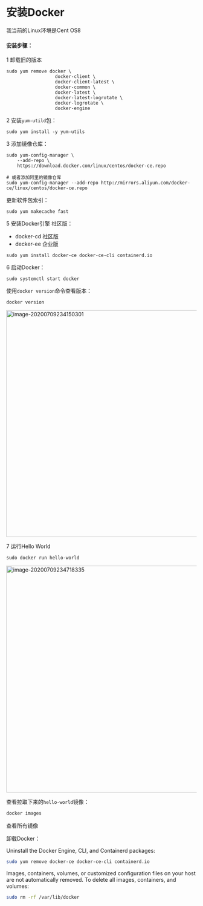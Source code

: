 # 安装Docker

我当前的Linux环境是Cent OS8

#### 安装步骤：

1 卸载旧的版本

```shell
sudo yum remove docker \
                  docker-client \
                  docker-client-latest \
                  docker-common \
                  docker-latest \
                  docker-latest-logrotate \
                  docker-logrotate \
                  docker-engine
```



2 安装`yum-utild`包：

```shell
sudo yum install -y yum-utils
```



3 添加镜像仓库：

```shell
sudo yum-config-manager \
    --add-repo \
    https://download.docker.com/linux/centos/docker-ce.repo
    
# 或者添加阿里的镜像仓库
sudo yum-config-manager --add-repo http://mirrors.aliyun.com/docker-ce/linux/centos/docker-ce.repo
```



更新软件包索引：

```shell
sudo yum makecache fast
```



5 安装Docker引擎 社区版：

- docker-cd 社区版
- decker-ee 企业版

```shell
sudo yum install docker-ce docker-ce-cli containerd.io
```



6 启动Docker：

```shell
sudo systemctl start docker
```



使用`docker version`命令查看版本：

```shell
docker version
```

<img src="https://images.shiguangping.com/imgs/20200709234150.png" alt="image-20200709234150301" width="600px"/>



7 运行Hello World

```shell
sudo docker run hello-world
```

<img src="https://images.shiguangping.com/imgs/20200709234718.png" alt="image-20200709234718335" width="600px" />



查看拉取下来的`hello-world`镜像：

```bash
docker images
```

查看所有镜像



卸载Docker：

Uninstall the Docker Engine, CLI, and Containerd packages:

```bash
sudo yum remove docker-ce docker-ce-cli containerd.io
```



Images, containers, volumes, or customized configuration files on your host are not automatically removed. To delete all images, containers, and volumes:

```bash
sudo rm -rf /var/lib/docker
```



